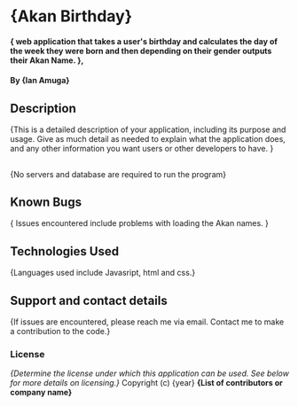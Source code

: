# {Akan Birthday}
#### { web application that takes a user's birthday and calculates the day of the week they were born and then depending on their gender outputs their Akan Name. }, 
#### By **{Ian Amuga}**
## Description
{This is a detailed description of your application, including its purpose and usage.  Give as much detail as needed to explain what the application does, and any other information you want users or other developers to have. }
## 
{No servers and database are required to run the program}
## Known Bugs
{ Issues encountered include problems with loading the Akan names. }
## Technologies Used
{Languages used include Javasript, html and css.}
## Support and contact details
{If issues are encountered, please reach me via email. Contact me to make a contribution to the code.}
### License
*{Determine the license under which this application can be used.  See below for more details on licensing.}*
Copyright (c) {year} **{List of contributors or company name}**
  
